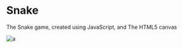 # Snake
The Snake game, created using JavaScript, and The HTML5 canvas

![a](https://user-images.githubusercontent.com/20402746/50997810-d7ccb080-1525-11e9-8930-92de679877a5.jpg)
